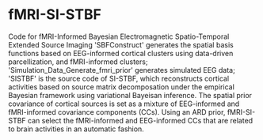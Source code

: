 # fMRI-SI-STBF
Code for fMRI-Informed Bayesian Electromagnetic Spatio-Temporal Extended Source Imaging
'SBFConstruct' generates the spatial basis functions based on EEG-informed cortical clusters using data-driven parcellization, and fMRI-informed clusters;
'Simulation_Data_Generate_fmri_prior' generates simulated EEG data;
'SISTBF' is the source code of SI-STBF, which reconstructs cortical activities based on source matrix decomposation under the empirical Bayesian framework using variational Bayeisan inference. The spatial prior covariance of cortical sources is set as a mixture of EEG-informed and fMRI-informed covariance components (CCs). Using an ARD prior, fMRI-SI-STBF can select the fMRI-informed and EEG-informed CCs that are related to brain activities in an automatic fashion.
